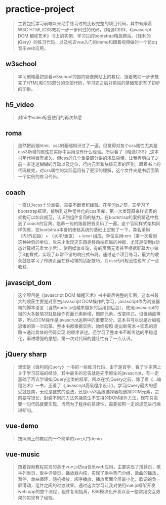 # practice-project
> 主要包括学习前端以来动手练习过的比较完整的项目代码，其中有跟着W3C HTML/CSS教程一步一步码过的代码，《精通CSS》、《javascript DOM 编程艺术》书上的实例，学习过的bootstrap精品网站，《锋利的jQery》的练习代码，以及初识vue入门的demo和跟着视频做的一个仿qq音乐web应用。
  
## w3school
> 学习前端最初是看w3school的国内镜像网站上的教程，跟着教程一步步敲完了HTML和CSS部分的全部代码，学习完之后对前端的基础知识有了初步的印象。

## h5_video
> 对h5中video标签使用的再次熟悉

## roma
> 虽然把前端html、css的基础知识过了一遍，但觉得对每个css属性尤其是css3新增的属性在实际中运用没有什么经验。所以看了《精通CSS》,这本书年代稍微有点久，但css的几个重要部分讲的浅显易懂，让我弄明白了之前一直迷迷糊糊的浮动以及定位，行内元素和块级元素的区别。跟着书上的代码敲完，对css属性的实际运用有了更深的理解，这个文件夹是书后面第一个实例的练习代码。

## coach
> 一直认为css十分重要，需要不断累积经验。在学习js之前，又学习了bootstrap框架，接触到这种组件化的css类库，第一次发现原来样式表的架构可以如此规范，认识到组件复用的魅力。在bootstrap的案例精选中找到了coach的官网，临摹一般的跟着把首页码了一遍。这个官网样式架构同样优雅，在bootstrap本身的栅格系统的基础上定制了一下，类名采用 （内/外边距）+ （水平/垂直） + level 组成，单位采用rem（第一次看到这种神奇的单位，后来才发现这东西是移动端布局的神器，尤其是使用js动态计算根元素大小后）。使用媒体查询，有的页面元素甚至根据屏幕大小做了3套样式，实现了非常不错的响应式布局。通过这个项目练习，最大的收获就是学习了传统页面在移动端的适配技巧，对css代码规范性也有了一点收获。

## javascipt_dom

> 这个项目是《javascript DOM 编程艺术》书中最后完整的实例，这本书最大的收获主要是对原生javascript DOM操作的学习，javascript作为浏览器端的脚本语言（当然nodo.js也越来越多的运用到后台），使用javascript的目的大多数情况就是操作页面元素新增，删除元素，改变样式，设置动画等等，所以DOM操作是javascript运用中的重要部分。这本书可以说是对编程思维的第一次启蒙。整本书都根据实例，始终按照 提出新需求->实现的思路->通过具体的代码实现 的顺序讲述。还学习了整本书不断传达的平稳退化，渐进增强的思想，第一次对代码的健壮性有了一点认识。

## jQuery sharp

> 里面是《锋利的jQuery》一书的一些练习代码，由于是自学，看了许多网上关于学习前端的经验，其中最多的忠告就是先学原生的javascript，有一定基础了再去学诸如jQuery这类的框架。所以在学jQuery之前，除了看《...编程艺术》一书，还看了《javascript高级程序设计》。学习jQuery最大的感受就是爽，无论是链式的语法，还是css3高级选择器般选择DOM元素，之前要写很长，封装不同的方法包括原生不支持的DOM操作方法，现在只需要一句代码就要实现，当然为了程序的易读性，需要按照一定的规范进行缩进断句。

## vue-demo

> 按照网上的教程的一个简单的vue入门demo

## vue-music

> 跟着视频教程实现的基于vue.js仿qq音乐web应用，主要实现了推荐页，歌手列表页，歌手详情页，播放器内核，实现了歌手热门分组，歌曲的播放，暂停，单曲循环，随机播放，顺序播放，播放页面全屏最小化，歌词的负一屏滑动，组件之间的过渡效果。通过这次学习让我对使用vue.js框架开发web app的整个流程，组件复用抽离，ES6模块化开发以及一些常用交互效果的实现有了经验。
